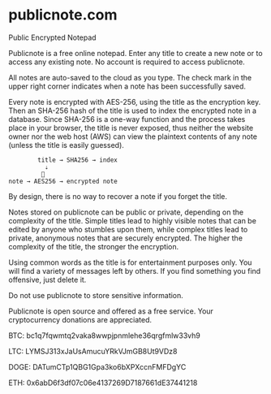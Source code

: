 # publicnote.com
Public Encrypted Notepad

Publicnote is a free online notepad. Enter any title to create a new note or to access any existing note. No account is required to access publicnote.

All notes are auto-saved to the cloud as you type. The check mark in the upper right corner indicates when a note has been successfully saved.

Every note is encrypted with AES-256, using the title as the encryption key. Then an SHA-256 hash of the title is used to index the encrypted note in a database. Since SHA-256 is a one-way function and the process takes place in your browser, the title is never exposed, thus neither the website owner nor the web host (AWS) can view the plaintext contents of any note (unless the title is easily guessed).

            title → SHA256 → index
              ⇣
             🔑
    note → AES256 → encrypted note

By design, there is no way to recover a note if you forget the title.

Notes stored on publicnote can be public or private, depending on the complexity of the title. Simple titles lead to highly visible notes that can be edited by anyone who stumbles upon them, while complex titles lead to private, anonymous notes that are securely encrypted. The higher the complexity of the title, the stronger the encryption.

Using common words as the title is for entertainment purposes only. You will find a variety of messages left by others. If you find something you find offensive, just delete it.

Do not use publicnote to store sensitive information.

Publicnote is open source and offered as a free service. Your cryptocurrency donations are appreciated.

BTC: bc1q7fqwmtq2vaka8wwpjpnmlehe36qrgfmlw33vh9

LTC: LYMSJ313xJaUsAmucuYRkVJmGB8Ut9VDz8

DOGE: DATumCTp1QBG1Gpa3ko6bXPXccnFMFDgYC

ETH: 0x6abD6f3df07c06e4137269D7187661dE37441218

